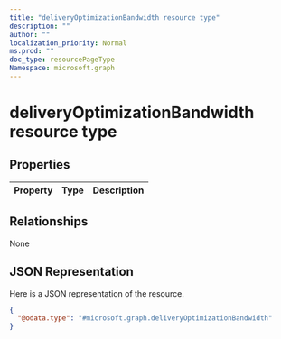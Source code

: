 ```yaml
---
title: "deliveryOptimizationBandwidth resource type"
description: ""
author: ""
localization_priority: Normal
ms.prod: ""
doc_type: resourcePageType
Namespace: microsoft.graph
---
```



# deliveryOptimizationBandwidth resource type



## Properties
|Property|Type|Description|
|:---|:---|:---|

## Relationships
None

## JSON Representation
Here is a JSON representation of the resource.
<!-- {
  "blockType": "resource",
  "@odata.type": "microsoft.graph.deliveryOptimizationBandwidth"
}
-->
``` json
{
  "@odata.type": "#microsoft.graph.deliveryOptimizationBandwidth"
}
```

